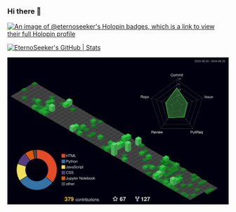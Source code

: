 ### Hi there 👋


[![An image of @eternoseeker's Holopin badges, which is a link to view their full Holopin profile](https://holopin.me/eternoseeker)](https://holopin.io/@eternoseeker)

[![EternoSeeker's GitHub | Stats](https://stats.quine.sh/EternoSeeker/github?theme=dark)](https://quine.sh?utm_source=widgets&utm_campaign=EternoSeeker)

![](./profile-3d-contrib/profile-night-green.svg)
<!--
**EternoSeeker/EternoSeeker** is a ✨ _special_ ✨ repository because its `README.md` (this file) appears on your GitHub profile.

Here are some ideas to get you started:

- 🔭 I’m currently working on ...
- 🌱 I’m currently learning ...
- 👯 I’m looking to collaborate on ...
- 🤔 I’m looking for help with ...
- 💬 Ask me about ...
- 📫 How to reach me: ...
- 😄 Pronouns: ...
- ⚡ Fun fact: ...
-->
